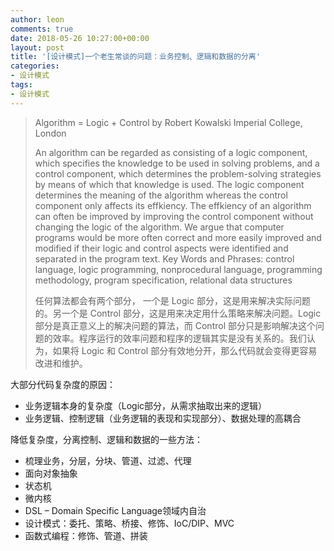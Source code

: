 ```yaml
---
author: leon
comments: true
date: 2018-05-26 10:27:00+00:00
layout: post
title: '[设计模式]一个老生常谈的问题：业务控制、逻辑和数据的分离'
categories:
- 设计模式
tags:
- 设计模式
---
```



> Algorithm = Logic + Control  by Robert Kowalski Imperial College, London
>
> An algorithm can be regarded as consisting of a logic component, which specifies the knowledge to be used in solving problems, and a control component, which determines the problem-solving strategies by means of which that knowledge is used. The logic component determines the meaning of the algorithm whereas the control component only affects its effkiency. The effkiency of an algorithm can often be improved by improving the control component without changing the logic of the algorithm. We argue that computer programs would be more often correct and more easily improved and modified if their logic and control aspects were identified and separated in the program text. Key Words and Phrases: control language, logic programming, nonprocedural language, programming methodology, program specification, relational data structures
> 
> 任何算法都会有两个部分， 一个是 Logic 部分，这是用来解决实际问题的。另一个是 Control 部分，这是用来决定用什么策略来解决问题。Logic 部分是真正意义上的解决问题的算法，而 Control 部分只是影响解决这个问题的效率。程序运行的效率问题和程序的逻辑其实是没有关系的。我们认为，如果将 Logic 和 Control 部分有效地分开，那么代码就会变得更容易改进和维护。


大部分代码复杂度的原因：
- 业务逻辑本身的复杂度（Logic部分，从需求抽取出来的逻辑）
- 业务逻辑、控制逻辑（业务逻辑的表现和实现部分）、数据处理的高耦合

降低复杂度，分离控制、逻辑和数据的一些方法：
- 梳理业务，分层，分块、管道、过滤、代理
- 面向对象抽象
- 状态机
- 微内核
- DSL – Domain Specific Language领域内自治
- 设计模式：委托、策略、桥接、修饰、IoC/DIP、MVC
- 函数式编程：修饰、管道、拼装
